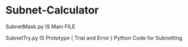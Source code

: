 # Subnet-Calculator


SubnetMask.py IS Main FILE

SubnetTry.py IS Prototype ( Trial and Error )
Python Code for Subnetting

